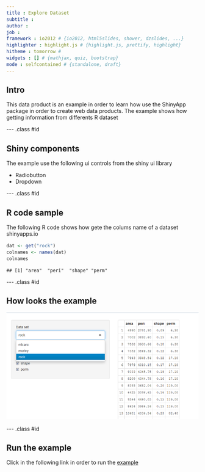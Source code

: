 ```yaml
---
title : Explore Dataset
subtitle :
author :
job :
framework : io2012 # {io2012, html5slides, shower, dzslides, ...}
highlighter : highlight.js # {highlight.js, prettify, highlight}
hitheme : tomorrow #
widgets : [] # {mathjax, quiz, bootstrap}
mode : selfcontained # {standalone, draft}
---
```


## Intro

This data product is an example in order to learn how use the ShinyApp package
in order to create web data products. The example shows how getting information from
differents R dataset

--- .class #id 

## Shiny components

The example use the following ui controls from the shiny ui library

<ul>
<li>Radiobutton</li>
<li>Dropdown</li>
</ul>

--- .class #id 

## R code sample

The following R code shows how gete the colums name of a dataset shinyapps.io

```r
dat <- get("rock")
colnames <- names(dat)
colnames
```

```
## [1] "area"  "peri"  "shape" "perm"
```


--- .class #id 

## How looks the example

<img src="image.png" />

--- .class #id 

## Run the example

Click in the following link in order to run the <a href="https://rruizriol.shinyapps.io/Dataproduct/">example</a>
 

